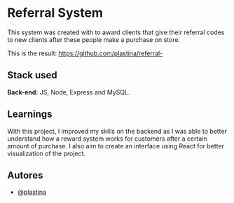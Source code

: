 
# Referral System

This system was created with to award clients that give their referral codes to new clients after these people make a purchase on store.

This is the result: https://github.com/plastina/referral-




## Stack used

**Back-end:** JS, Node, Express and MySQL.

## Learnings

With this project, I improved my skills on the backend as I was able to better understand how a reward system works for customers after a certain amount of purchase. I also aim to create an interface using React for better visualization of the project.
## Autores

- [@plastina](https://github.com/plastina/)